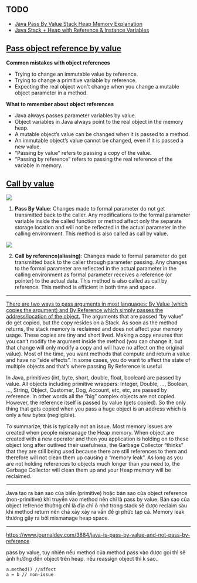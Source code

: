 ## TODO
- [Java Pass By Value Stack Heap Memory Explanation](https://www.youtube.com/watch?v=_y7k_0edvuY)
- [Java Stack + Heap with Reference & Instance Variables](https://www.youtube.com/watch?v=UcPuWY0wn3w)

## [Pass object reference by value](https://www.infoworld.com/article/3512039/does-java-pass-by-reference-or-pass-by-value.html)
**Common mistakes with object references**
- Trying to change an immutable value by reference.
- Trying to change a primitive variable by reference.
- Expecting the real object won't change when you change a mutable object parameter in a method.

**What to remember about object references**
- Java always passes parameter variables by value.
- Object variables in Java always point to the real object in the memory heap.
- A mutable object’s value can be changed when it is passed to a method.
- An immutable object’s value cannot be changed, even if it is passed a new value.
- “Passing by value” refers to passing a copy of the value.
- “Passing by reference” refers to passing the real reference of the variable in memory.

## [Call by value](https://www.geeksforgeeks.org/parameter-passing-techniques-in-java-with-examples/?ref=lbp)

![](https://media.geeksforgeeks.org/wp-content/cdn-uploads/Call-By-Value.png)

1. **Pass By Value**: Changes made to formal parameter do not get transmitted back to the caller. Any modifications to the formal parameter variable inside the called function or method affect only the separate storage location and will not be reflected in the actual parameter in the calling environment. This method is also called as call by value.

![](https://media.geeksforgeeks.org/wp-content/uploads/20190220113437/CallByReferenceJava.png)

2. **Call by reference(aliasing)**: Changes made to formal parameter do get transmitted back to the caller through parameter passing. Any changes to the formal parameter are reflected in the actual parameter in the calling environment as formal parameter receives a reference (or pointer) to the actual data. This method is also called as call by reference. This method is efficient in both time and space.

-------------

[There are two ways to pass arguments in most languages: By Value (which copies the argument) and By Reference which simply passes the address/location of the object.](https://www.quora.com/Does-the-fact-that-Java-makes-copies-of-variables-when-passed-into-methods-make-it-bad-for-memory-usage-What-are-the-advantages-of-this-principle)
The arguments that are passed “by value” do get copied, but the copy resides on a Stack. As soon as the method returns, the stack memory is reclaimed and does not affect your memory usage. These copies are tiny and short lived. Making a copy ensures that you can’t modify the argument inside the method (you can change it, but that change will only modify a copy and will have no affect on the original value). Most of the time, you want methods that compute and return a value and have no “side effects”. In some cases, you do want to affect the state of multiple objects and that’s where passing By Reference is useful

In Java, primitives (int, byte, short, double, float, boolean) are passed by value. All objects including primitive wrappers: Integer, Double, …, Boolean, …, String, Object, Customer, Dog, Account, etc, etc, are passed by reference. In other words all the “big” complex objects are not copied. However, the reference itself is passed by value (gets copied). So the only thing that gets copied when you pass a huge object is an address which is only a few bytes (negligible).

To summarize, this is typically not an issue. Most memory issues are created when people mismanage the Heap memory. When object are created with a new operator and then you application is holding on to these object long after outlived their usefulness, the Garbage Collector “thinks” that they are still being used because there are still references to them and therefore will not clean them up causing a “memory leak”. As long as you are not holding references to objects much longer than you need to, the Garbage Collector will clean them up and your Heap memory will be reclaimed.

-----

Java tạo ra bản sao của biến (primitive) hoặc bản sao của object reference (non-primitive) khi truyền vào method nên chỉ là pass by value. Bản sao của object refrence thường chỉ là địa chỉ ô nhớ trong stack sẽ được reclaim sau khi method return nên chả xảy xảy ra vấn đề gì phức tạp cả. Memory leak thường gây ra bởi mismanage heap space.

---
https://www.journaldev.com/3884/java-is-pass-by-value-and-not-pass-by-reference

pass by value, tuy nhiên nếu method của method pass vào được gọi thì sẽ ảnh hưởng đến object trên heap. nếu reassign object thì k sao..
```
a.method() //affect
a = b // non-issue
```